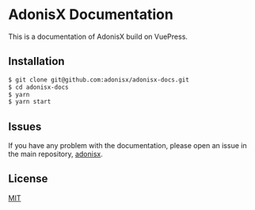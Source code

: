 # AdonisX Documentation

This is a documentation of AdonisX build on VuePress.

## Installation

```bash
$ git clone git@github.com:adonisx/adonisx-docs.git
$ cd adonisx-docs
$ yarn
$ yarn start
```

## Issues

If you have any problem with the documentation, please open an issue in the main repository, [adonisx](https://github.com/adonisx/adonisx/issues).

## License

[MIT](LICENSE)